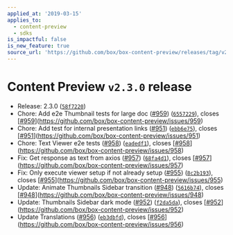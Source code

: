 ```yaml
---
applied_at: '2019-03-15'
applies_to:
  - content-preview
  - sdks
is_impactful: false
is_new_feature: true
source_url: 'https://github.com/box/box-content-preview/releases/tag/v2.3.0'
---
```


# Content Preview `v2.3.0` release


* Release: 2.3.0 ([`58f7220`](https://github.com/box/box-content-preview/commit[`58f7220`](https://github.com/box/box-content-preview/commit/58f7220)))
* Chore: Add e2e Thumbnail tests for large doc ([#959](https://github.com/box/box-content-preview/pull/959)) ([`6557229`](https://github.com/box/box-content-preview/commit[`6557229`](https://github.com/box/box-content-preview/commit/6557229))), closes [[#959](https://github.com/box/box-content-preview/pull/959)](https://github.com/box/box-content-preview/issues/959)
* Chore: Add test for internal presentation links ([#951](https://github.com/box/box-content-preview/pull/951)) ([`ebb6e75`](https://github.com/box/box-content-preview/commit[`ebb6e75`](https://github.com/box/box-content-preview/commit/ebb6e75))), closes [[#951](https://github.com/box/box-content-preview/pull/951)](https://github.com/box/box-content-preview/issues/951)
* Chore: Text Viewer e2e tests ([#958](https://github.com/box/box-content-preview/pull/958)) ([`eadedf1`](https://github.com/box/box-content-preview/commit[`eadedf1`](https://github.com/box/box-content-preview/commit/eadedf1))), closes [[#958](https://github.com/box/box-content-preview/pull/958)](https://github.com/box/box-content-preview/issues/958)
* Fix: Get response as text from axios ([#957](https://github.com/box/box-content-preview/pull/957)) ([`68fa4d1`](https://github.com/box/box-content-preview/commit[`68fa4d1`](https://github.com/box/box-content-preview/commit/68fa4d1))), closes [[#957](https://github.com/box/box-content-preview/pull/957)](https://github.com/box/box-content-preview/issues/957)
* Fix: Only execute viewer setup if not already setup ([#955](https://github.com/box/box-content-preview/pull/955)) ([`8c2b193`](https://github.com/box/box-content-preview/commit[`8c2b193`](https://github.com/box/box-content-preview/commit/8c2b193))), closes [[#955](https://github.com/box/box-content-preview/pull/955)](https://github.com/box/box-content-preview/issues/955)
* Update: Animate Thumbnails Sidebar transition ([#948](https://github.com/box/box-content-preview/pull/948)) ([`5616b74`](https://github.com/box/box-content-preview/commit[`5616b74`](https://github.com/box/box-content-preview/commit/5616b74))), closes [[#948](https://github.com/box/box-content-preview/pull/948)](https://github.com/box/box-content-preview/issues/948)
* Update: Thumbnails Sidebar dark mode ([#952](https://github.com/box/box-content-preview/pull/952)) ([`f2da5da`](https://github.com/box/box-content-preview/commit[`f2da5da`](https://github.com/box/box-content-preview/commit/f2da5da))), closes [[#952](https://github.com/box/box-content-preview/pull/952)](https://github.com/box/box-content-preview/issues/952)
* Update Translations ([#956](https://github.com/box/box-content-preview/pull/956)) ([`eb3dbfd`](https://github.com/box/box-content-preview/commit[`eb3dbfd`](https://github.com/box/box-content-preview/commit/eb3dbfd))), closes [[#956](https://github.com/box/box-content-preview/pull/956)](https://github.com/box/box-content-preview/issues/956)



